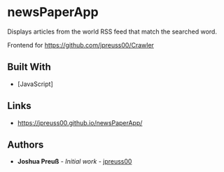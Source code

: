 # newsPaperApp

Displays articles from the world RSS feed that match the searched word.

Frontend for https://github.com/jpreuss00/Crawler

## Built With

* [JavaScript]

## Links

* https://jpreuss00.github.io/newsPaperApp/

## Authors

* **Joshua Preuß** - *Initial work* - [jpreuss00](https://github.com/jpreuss00)
